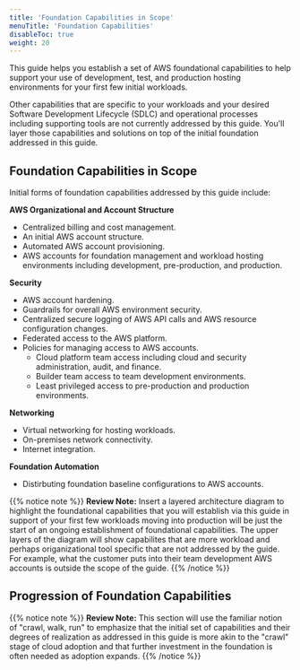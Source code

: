 ```yaml
---
title: 'Foundation Capabilities in Scope'
menuTitle: 'Foundation Capabilities'
disableToc: true
weight: 20
---
```


This guide helps you establish a set of AWS foundational capabilities to help support your use of development, test, and production hosting environments for your first few initial workloads.  

Other capabilities that are specific to your workloads and your desired Software Development Lifecycle (SDLC) and operational processes including supporting tools are not currently addressed by this guide. You'll layer those capabilities and solutions on top of the initial foundation addressed in this guide.

## Foundation Capabilities in Scope

Initial forms of foundation capabilities addressed by this guide include:

**AWS Organizational and Account Structure**
* Centralized billing and cost management.
* An initial AWS account structure.
* Automated AWS account provisioning.
* AWS accounts for foundation management and workload hosting environments including development, pre-production, and production.

**Security**
* AWS account hardening.
* Guardrails for overall AWS environment security.
* Centralized secure logging of AWS API calls and AWS resource configuration changes.
* Federated access to the AWS platform.
* Policies for managing access to AWS accounts.
  * Cloud platform team access including cloud and security administration, audit, and finance.
  * Builder team access to team development environments.
  * Least privileged access to pre-production and production environments.

**Networking**
* Virtual networking for hosting workloads.
* On-premises network connectivity.
* Internet integration.

**Foundation Automation**
* Distirbuting foundation baseline configurations to AWS accounts.

{{% notice note %}}
**Review Note:** Insert a layered architecture diagram to highlight the foundational capabilities that you will establish via this guide in support of your first few workloads moving into production will be just the start of an ongoing establishment of foundational capabilities.  The upper layers of the diagram will show capabilites that are more workload and perhaps origanizational tool specific that are not addressed by the guide.  For example, what the customer puts into their team development AWS accounts is outside the scope of the guide.
{{% /notice %}}

## Progression of Foundation Capabilities

{{% notice note %}}
**Review Note:** This section will use the familiar notion of "crawl, walk, run" to emphasize that the initial set of capabilities and their degrees of realization as addressed in this guide is more akin to the "crawl" stage of cloud adoption and that further investment in the foundation is often needed as adoption expands. 
{{% /notice %}}